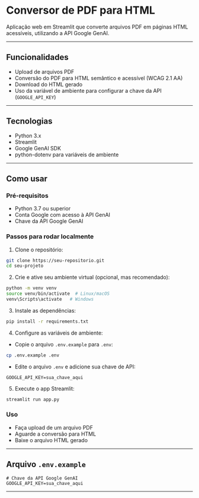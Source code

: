 
# Conversor de PDF para HTML

Aplicação web em Streamlit que converte arquivos PDF em páginas HTML acessíveis, utilizando a API Google GenAI.

---

## Funcionalidades

- Upload de arquivos PDF
- Conversão do PDF para HTML semântico e acessível (WCAG 2.1 AA)
- Download do HTML gerado
- Uso da variável de ambiente para configurar a chave da API (`GOOGLE_API_KEY`)

---

## Tecnologias

- Python 3.x
- Streamlit
- Google GenAI SDK
- python-dotenv para variáveis de ambiente

---

## Como usar

### Pré-requisitos

- Python 3.7 ou superior
- Conta Google com acesso à API GenAI
- Chave da API Google GenAI

### Passos para rodar localmente

1. Clone o repositório:

```bash
git clone https://seu-repositorio.git
cd seu-projeto
```

2. Crie e ative seu ambiente virtual (opcional, mas recomendado):

```bash
python -m venv venv
source venv/bin/activate  # Linux/macOS
venv\Scripts\activate   # Windows
```

3. Instale as dependências:

```bash
pip install -r requirements.txt
```

4. Configure as variáveis de ambiente:

- Copie o arquivo `.env.example` para `.env`:

```bash
cp .env.example .env
```

- Edite o arquivo `.env` e adicione sua chave de API:

```env
GOOGLE_API_KEY=sua_chave_aqui
```

5. Execute o app Streamlit:

```bash
streamlit run app.py
```

### Uso

- Faça upload de um arquivo PDF
- Aguarde a conversão para HTML
- Baixe o arquivo HTML gerado

---

## Arquivo `.env.example`

```env
# Chave da API Google GenAI
GOOGLE_API_KEY=sua_chave_aqui
```

---
